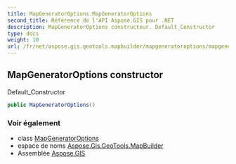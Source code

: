 ```yaml
---
title: MapGeneratorOptions.MapGeneratorOptions
second_title: Référence de l'API Aspose.GIS pour .NET
description: MapGeneratorOptions constructeur. Default_Constructor
type: docs
weight: 10
url: /fr/net/aspose.gis.geotools.mapbuilder/mapgeneratoroptions/mapgeneratoroptions/
---
```

## MapGeneratorOptions constructor

Default_Constructor

```csharp
public MapGeneratorOptions()
```

### Voir également

* class [MapGeneratorOptions](../)
* espace de noms [Aspose.Gis.GeoTools.MapBuilder](../../mapgeneratoroptions/)
* Assemblée [Aspose.GIS](../../../)


